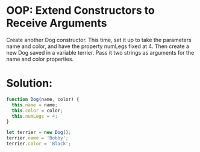 # OOP: Extend Constructors to Receive Arguments
Create another Dog constructor. This time, set it up to take the parameters name and color, and have the property numLegs fixed at 4. Then create a new Dog saved in a variable terrier. Pass it two strings as arguments for the name and color properties.
# Solution:
```javascript
function Dog(name, color) {
  this.name = name;
  this.color = color;
  this.numLegs = 4;
}

let terrier = new Dog();
terrier.name = 'Bobby';
terrier.color = 'Black';
```
